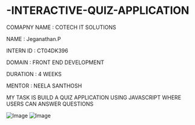 # -INTERACTIVE-QUIZ-APPLICATION

COMAPNY NAME  : COTECH IT SOLUTIONS

NAME          : Jeganathan.P 

INTERN ID     : CT04DK396

DOMAIN        : FRONT END DEVELOPMENT

DURATION      : 4 WEEKS

MENTOR        : NEELA SANTHOSH

MY TASK IS BUILD A QUIZ APPLICATION USING
 JAVASCRIPT WHERE USERS CAN
 ANSWER QUESTIONS

 ![Image](https://github.com/user-attachments/assets/8be8a409-8c6c-4f76-b2c6-7424efda563f)
 ![Image](https://github.com/user-attachments/assets/90484cf5-3640-43d7-ae63-af8d018dc84c)
 

